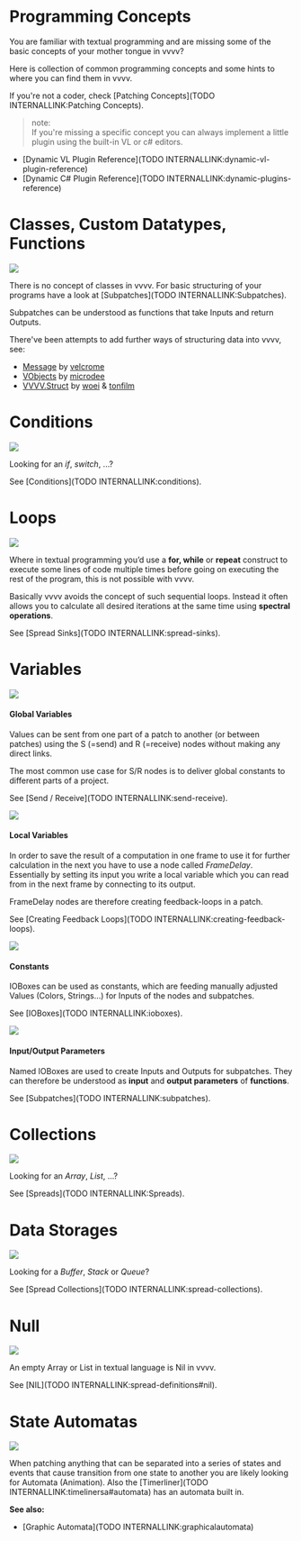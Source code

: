 # Programming Concepts

You are familiar with textual programming and are missing some of the basic concepts of your mother tongue in vvvv?  

Here is collection of common programming concepts and some hints to where you can find them in vvvv.  

If you're not a coder, check [Patching Concepts](TODO INTERNALLINK:Patching Concepts).  


>note:  
If you're missing a specific concept you can always implement a little plugin using the built-in VL or c# editors.  

* [Dynamic VL Plugin Reference](TODO INTERNALLINK:dynamic-vl-plugin-reference)  
* [Dynamic C# Plugin Reference](TODO INTERNALLINK:dynamic-plugins-reference)  
  


# Classes, Custom Datatypes, Functions

![](~/img/patching-subpatches.png "")   



There is no concept of classes in vvvv. For basic structuring of your programs have a look at [Subpatches](TODO INTERNALLINK:Subpatches).  

Subpatches can be understood as functions that take Inputs and return Outputs.  

There've been attempts to add further ways of structuring data into vvvv, see:  
* <a href="https://vvvv.org/contribution/message-2.0" class="extURL contribution" target="_blank">Message</a> by <span class="user"><a href="https://vvvv.org/users/velcrome" class="extURL" target="_blank">velcrome</a></span>  
* <a href="https://vvvv.org/contribution/vobjects" class="extURL contribution" target="_blank">VObjects</a> by <span class="user"><a href="https://vvvv.org/users/microdee" class="extURL" target="_blank">microdee</a></span>  
* <a href="https://github.com/woeishi/VVVV.Struct" class="extURL" target="_blank">VVVV.Struct</a> by <span class="user"><a href="https://vvvv.org/users/woei" class="extURL" target="_blank">woei</a></span> & <span class="user"><a href="https://vvvv.org/users/tonfilm" class="extURL" target="_blank">tonfilm</a></span>  


# Conditions

![](~/img/Conditions-SwitchSimple.png "")   



Looking for an *if*, *switch*, ...?  

See [Conditions](TODO INTERNALLINK:conditions).  


# Loops


![](~/img/patching-spectral2.png "")  


Where in textual programming you’d use a **for, while** or **repeat** construct to execute some lines of code multiple times before going on executing the rest of the program, this is not possible with vvvv.   

Basically vvvv avoids the concept of such sequential loops. Instead it often allows you to calculate all desired iterations at the same time using **spectral operations**.  

See [Spread Sinks](TODO INTERNALLINK:spread-sinks).  


# Variables

![](~/img/patching-send-receive2.png "")  


#### Global Variables
Values can be sent from one part of a patch to another (or between patches) using the S (=send) and R (=receive) nodes without making any direct links.  

The most common use case for S/R nodes is to deliver global constants to different parts of a project.   

See [Send / Receive](TODO INTERNALLINK:send-receive).  




![](~/img/patching-var-loop4.png "")   


#### Local Variables
In order to save the result of a computation in one frame to use it for further calculation in the next you have to use a node called *FrameDelay*. Essentially by setting its input you write a local variable which you can read from in the next frame by connecting to its output.  

FrameDelay nodes are therefore creating feedback-loops in a patch.  

See [Creating Feedback Loops](TODO INTERNALLINK:creating-feedback-loops).  




![](~/img/patching-constants.png "")   


#### Constants
IOBoxes can be used as constants, which are feeding manually adjusted Values (Colors, Strings...) for Inputs of the nodes and subpatches.  

See [IOBoxes](TODO INTERNALLINK:ioboxes).  





![](~/img/patching-parameters.png "")  


#### Input/Output Parameters
Named IOBoxes are used to create Inputs and Outputs for subpatches. They can therefore be understood as **input** and **output parameters** of **functions**.  

See [Subpatches](TODO INTERNALLINK:subpatches).  



# Collections

![](~/img/Spreads_ColsAndRows_Output2.png "")   


Looking for an *Array*, *List*, ...?  

See [Spreads](TODO INTERNALLINK:Spreads).  


# Data Storages

![](~/img/patching-SpreadCollections.png "")   




Looking for a *Buffer*, *Stack* or *Queue*?  

See [Spread Collections](TODO INTERNALLINK:spread-collections).  


# Null

![](~/img/patching-nil.png "")  


An empty Array or List in textual language is Nil in vvvv.  

See [NIL](TODO INTERNALLINK:spread-definitions#nil).  


# State Automatas

![](~/img/patching-automata.png "")  


When patching anything that can be separated into a series of states and events that cause transition from one state to another you are likely looking for <span class="node">Automata (Animation)</span>. Also the [Timerliner](TODO INTERNALLINK:timelinersa#automata) has an automata built in.  

**See also:**  
* [Graphic Automata](TODO INTERNALLINK:graphicalautomata)  


